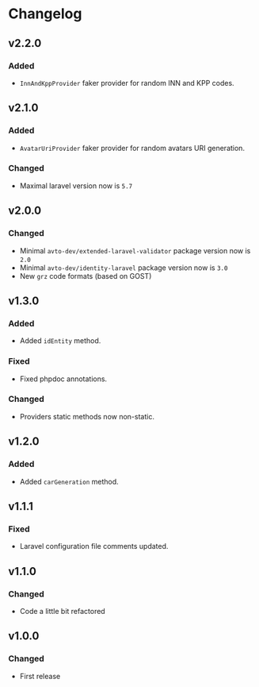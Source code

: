 # Changelog

## v2.2.0

### Added

- `InnAndKppProvider` faker provider for random INN and KPP codes.

## v2.1.0

### Added

- `AvatarUriProvider` faker provider for random avatars URI generation.

### Changed

- Maximal laravel version now is `5.7`

## v2.0.0

### Changed

- Minimal `avto-dev/extended-laravel-validator` package version now is `2.0`
- Minimal `avto-dev/identity-laravel` package version now is `3.0`
- New `grz` code formats (based on GOST)

## v1.3.0

### Added

- Added `idEntity` method.

### Fixed

- Fixed phpdoc annotations.

### Changed

- Providers static methods now non-static.

## v1.2.0

### Added

- Added `carGeneration` method.

## v1.1.1

### Fixed

- Laravel configuration file comments updated.

## v1.1.0

### Changed

- Code a little bit refactored

## v1.0.0

### Changed

- First release
